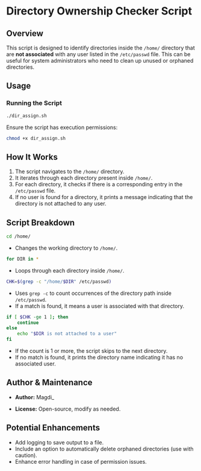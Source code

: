 # Directory Ownership Checker Script

## Overview
This script is designed to identify directories inside the `/home/` directory that are **not associated** with any user listed in the `/etc/passwd` file. This can be useful for system administrators who need to clean up unused or orphaned directories.

## Usage
### Running the Script
```bash
./dir_assign.sh
```
Ensure the script has execution permissions:
```bash
chmod +x dir_assign.sh
```

## How It Works
1. The script navigates to the `/home/` directory.
2. It iterates through each directory present inside `/home/`.
3. For each directory, it checks if there is a corresponding entry in the `/etc/passwd` file.
4. If no user is found for a directory, it prints a message indicating that the directory is not attached to any user.

## Script Breakdown
```bash
cd /home/
```
- Changes the working directory to `/home/`.

```bash
for DIR in *
```
- Loops through each directory inside `/home/`.

```bash
CHK=$(grep -c "/home/$DIR" /etc/passwd)
```
- Uses `grep -c` to count occurrences of the directory path inside `/etc/passwd`.
- If a match is found, it means a user is associated with that directory.

```bash
if [ $CHK -ge 1 ]; then
    continue
else
    echo "$DIR is not attached to a user"
fi
```
- If the count is 1 or more, the script skips to the next directory.
- If no match is found, it prints the directory name indicating it has no associated user.

## Author & Maintenance
- **Author:** Magdi_

- **License:** Open-source, modify as needed.

## Potential Enhancements
- Add logging to save output to a file.
- Include an option to automatically delete orphaned directories (use with caution).
- Enhance error handling in case of permission issues.




